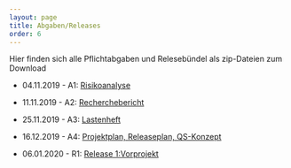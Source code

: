 ```yaml
---
layout: page
title: Abgaben/Releases
order: 6
---
```

<!-- Abgaben-Page -->
Hier finden sich alle Pflichtabgaben und Relesebündel als zip-Dateien zum Download

* 04.11.2019 - A1: <a href="{{site.url}}{{ site.baseurl}}/public/Abgaben/A1_nw19a.zip" download>Risikoanalyse</a>

* 11.11.2019 - A2: <a href="{{site.url}}{{ site.baseurl}}/public/Abgaben/A2_nw19a.zip" download>Recherchebericht</a>

* 25.11.2019 - A3: <a href="{{site.url}}{{ site.baseurl}}/public/Abgaben/A3_nw19a.zip" download>Lastenheft</a>

* 16.12.2019 - A4: <a href="{{site.url}}{{ site.baseurl}}/public/Abgaben/A4_nw19a.zip" download>Projektplan, Releaseplan, QS-Konzept</a>

* 06.01.2020 - R1: <a href="{{site.url}}{{ site.baseurl}}/public/Abgaben/R1_nw19a.zip" download>Release 1:Vorprojekt</a> 
